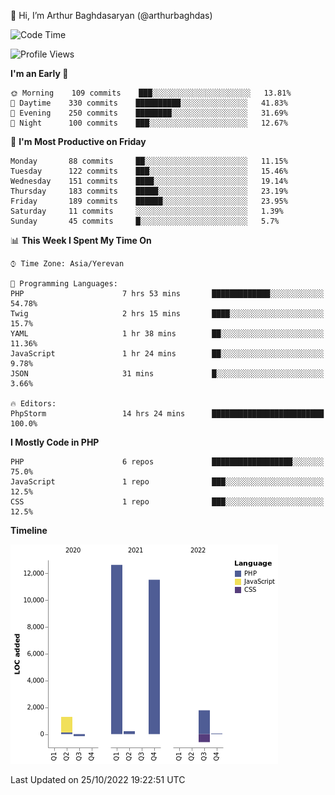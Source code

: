 👋 Hi, I’m Arthur Baghdasaryan (@arthurbaghdas)


<!--START_SECTION:waka-->
![Code Time](http://img.shields.io/badge/Code%20Time-316%20hrs-blue)

![Profile Views](http://img.shields.io/badge/Profile%20Views-2-blue)

**I'm an Early 🐤** 

```text
🌞 Morning    109 commits    ███░░░░░░░░░░░░░░░░░░░░░░   13.81% 
🌆 Daytime    330 commits    ██████████░░░░░░░░░░░░░░░   41.83% 
🌃 Evening    250 commits    ████████░░░░░░░░░░░░░░░░░   31.69% 
🌙 Night      100 commits    ███░░░░░░░░░░░░░░░░░░░░░░   12.67%

```
📅 **I'm Most Productive on Friday** 

```text
Monday       88 commits     ██░░░░░░░░░░░░░░░░░░░░░░░   11.15% 
Tuesday      122 commits    ███░░░░░░░░░░░░░░░░░░░░░░   15.46% 
Wednesday    151 commits    ████░░░░░░░░░░░░░░░░░░░░░   19.14% 
Thursday     183 commits    █████░░░░░░░░░░░░░░░░░░░░   23.19% 
Friday       189 commits    ██████░░░░░░░░░░░░░░░░░░░   23.95% 
Saturday     11 commits     ░░░░░░░░░░░░░░░░░░░░░░░░░   1.39% 
Sunday       45 commits     █░░░░░░░░░░░░░░░░░░░░░░░░   5.7%

```


📊 **This Week I Spent My Time On** 

```text
⌚︎ Time Zone: Asia/Yerevan

💬 Programming Languages: 
PHP                      7 hrs 53 mins       █████████████░░░░░░░░░░░░   54.78% 
Twig                     2 hrs 15 mins       ████░░░░░░░░░░░░░░░░░░░░░   15.7% 
YAML                     1 hr 38 mins        ██░░░░░░░░░░░░░░░░░░░░░░░   11.36% 
JavaScript               1 hr 24 mins        ██░░░░░░░░░░░░░░░░░░░░░░░   9.78% 
JSON                     31 mins             █░░░░░░░░░░░░░░░░░░░░░░░░   3.66%

🔥 Editors: 
PhpStorm                 14 hrs 24 mins      █████████████████████████   100.0%

```

**I Mostly Code in PHP** 

```text
PHP                      6 repos             ██████████████████░░░░░░░   75.0% 
JavaScript               1 repo              ███░░░░░░░░░░░░░░░░░░░░░░   12.5% 
CSS                      1 repo              ███░░░░░░░░░░░░░░░░░░░░░░   12.5%

```


**Timeline**

![Chart not found](https://raw.githubusercontent.com/arthurbaghdas/arthurbaghdas/main/charts/bar_graph.png) 


 Last Updated on 25/10/2022 19:22:51 UTC
<!--END_SECTION:waka-->
